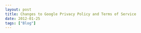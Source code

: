 ```yaml
---
layout: post
title: Changes to Google Privacy Policy and Terms of Service
date: 2012-01-25
tags: ["Blog"]
---
```


